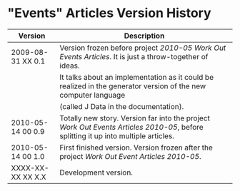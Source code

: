 ﻿"Events" Articles Version History
=================================

| Version            | Description                                                                                                                        |
|--------------------|------------------------------------------------------------------------------------------------------------------------------------|
| 2009-08-31 XX  0.1 | Version frozen before project *2010-05 Work Out Events Articles*. It is just a throw-together of ideas.                            |
|                    | It talks about an implementation as it could be realized in the generator version of the new computer language                     |
|                    | (called J Data in the documentation).                                                                                              |
| 2010-05-14 00  0.9 | Totally new story. Version far into the project *Work Out Events Articles 2010-05*, before splitting it up into multiple articles. |
| 2010-05-14 00  1.0 | First finished version. Version frozen after the project *Work Out Event Articles 2010-05*.                                        |
| XXXX-XX-XX XX  X.X | Development version.                                                                                                               |
